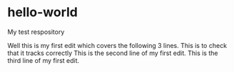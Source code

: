 # hello-world
My test respository

Well this is my first edit which covers the following 3 lines. This is to check that it tracks correctly
This is the second line of my first edit.
This is the third line of my first edit.
